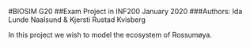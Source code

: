 #BIOSIM G20
##Exam Project in INF200 January 2020
###Authors: Ida Lunde Naalsund & Kjersti Rustad Kvisberg

In this project we wish to model the ecosystem of Rossumøya.